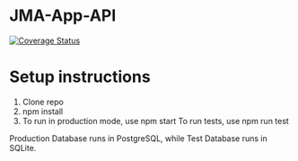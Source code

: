 # JMA-App-API
[![Coverage Status](https://coveralls.io/repos/github/Caipe97/JMA-App-API/badge.svg?branch=main)](https://coveralls.io/github/Caipe97/JMA-App-API?branch=main)


# Setup instructions

1) Clone repo
2) npm install
3) To run  in production mode, use npm start
   To run tests, use npm run test


Production Database runs in PostgreSQL, while Test Database runs in SQLite.
